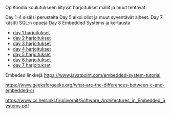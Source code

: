 OpiKoodia koulutukseen liityvät harjoitukset mallit ja muut tehtävät

Day 1-4 sisälsi perusteita
Day 5 alkoi oliot ja muut syventävät aiheet.
Day 7 käsitti SQL:n oppeja
Day 8 Embedded Systems ja kertausta
 

- [day 1 harjoitukset](https://github.com/JIMH1/Opi_Koodia/tree/main/pythonkurssi/Day1)
- [day 2 harjoitukset](https://github.com/JIMH1/Opi_Koodia/tree/main/pythonkurssi/Day2)
- [day 3 harjoitukset](https://github.com/JIMH1/Opi_Koodia/tree/main/pythonkurssi/Day3)
- [day 4 harjoitukset](https://github.com/JIMH1/Opi_Koodia/tree/main/pythonkurssi/Day4)
- [day 5 harjoitukset](https://github.com/JIMH1/Opi_Koodia/tree/main/pythonkurssi/Day5)
- [day 6 harjoitukset](https://github.com/JIMH1/Opi_Koodia/tree/main/pythonkurssi/Day6)
- [day 7 harjoitukset](https://github.com/JIMH1/Opi_Koodia/tree/main/pythonkurssi/Day7)


Embeded linkkejä
https://www.javatpoint.com/embedded-system-tutorial

https://www.geeksforgeeks.org/what-are-the-differences-between-c-and-embedded-c/

https://www.cs.helsinki.fi/u/iivorait/Software_Architectures_in_Embedded_Systems.pdf

